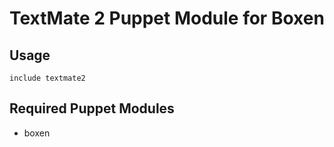 # TextMate 2 Puppet Module for Boxen

## Usage

```puppet
include textmate2
```

## Required Puppet Modules

* boxen
